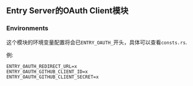 ## Entry Server的OAuth Client模块

### Environments

这个模块的环境变量配置将会已`ENTRY_OAUTH_`开头，具体可以查看`consts.rs`.

例:

```shell
ENTRY_OAUTH_REDIRECT_URL=x
ENTRY_OAUTH_GITHUB_CLIENT_ID=x
ENTRY_OAUTH_GITHUB_CLIENT_SECRET=x
```

